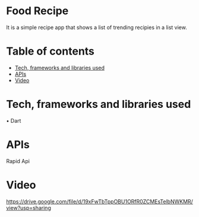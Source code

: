 # Food Recipe

It is a simple recipe app that shows a list of trending recipies in a list view.

# Table of contents

- [Tech, frameworks and libraries used](#tech-,-frameworks-and-libraries-used)
- [APIs](#apis)
- [Video](#video)

# Tech, frameworks and libraries used

• Dart

# APIs

Rapid Api

# Video

https://drive.google.com/file/d/19xFwTbTppOBU1ORfR0ZCMEsTelbNWKMR/view?usp=sharing
